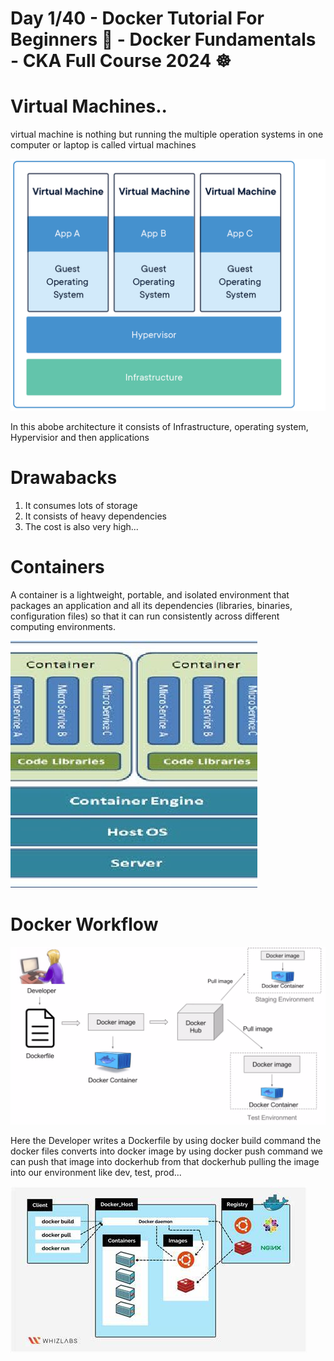 # Day 1/40 - Docker Tutorial For Beginners 🐳 - Docker Fundamentals - CKA Full Course 2024 ☸️

# Virtual Machines..

virtual machine is nothing but running the multiple operation systems in one computer or laptop is called virtual machines

![alt text](<virtual machine.png>)

In this abobe architecture it consists of Infrastructure, operating system, Hypervisior and then applications

# Drawabacks

1. It consumes lots of storage
2. It consists of heavy dependencies
3. The cost is also very high...


# Containers

A container is a lightweight, portable, and isolated environment that packages an application and all its dependencies (libraries, binaries, configuration files) so that it can run consistently across different computing environments.

![alt text](Container-Architecture_Q640.jpg)


# Docker Workflow

![alt text](docker-workflow.png)

Here the Developer writes a Dockerfile by using docker build command the docker files converts into docker image by using docker push command we can push that image into dockerhub from that dockerhub pulling the image into our environment like dev, test, prod...


![alt text](arch-docker.jpeg)